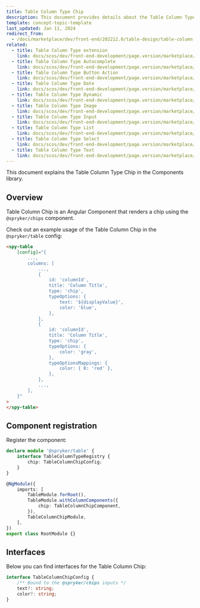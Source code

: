 ```yaml
---
title: Table Column Type Chip
description: This document provides details about the Table Column Type Chip in the Components Library.
template: concept-topic-template
last_updated: Jan 11, 2024
redirect_from:
  - /docs/marketplace/dev/front-end/202212.0/table-design/table-column-types/table-column-type-chip.html
related:
  - title: Table Column Type extension
    link: docs/scos/dev/front-end-development/page.version/marketplace/table-design/table-column-type-extension/table-column-type-extension.html
  - title: Table Column Type Autocomplete
    link: docs/scos/dev/front-end-development/page.version/marketplace/table-design/table-column-type-extension/table-column-type-autocomplete.html
  - title: Table Column Type Button Action
    link: docs/scos/dev/front-end-development/page.version/marketplace/table-design/table-column-type-extension/table-column-type-button-action.html
  - title: Table Column Type Date
    link: docs/scos/dev/front-end-development/page.version/marketplace/table-design/table-column-type-extension/table-column-type-date.html
  - title: Table Column Type Dynamic
    link: docs/scos/dev/front-end-development/page.version/marketplace/table-design/table-column-type-extension/table-column-type-dynamic.html
  - title: Table Column Type Image
    link: docs/scos/dev/front-end-development/page.version/marketplace/table-design/table-column-type-extension/table-column-type-image.html
  - title: Table Column Type Input
    link: docs/scos/dev/front-end-development/page.version/marketplace/table-design/table-column-type-extension/table-column-type-input.html
  - title: Table Column Type List
    link: docs/scos/dev/front-end-development/page.version/marketplace/table-design/table-column-type-extension/table-column-type-list.html
  - title: Table Column Type Select
    link: docs/scos/dev/front-end-development/page.version/marketplace/table-design/table-column-type-extension/table-column-type-select.html
  - title: Table Column Type Text
    link: docs/scos/dev/front-end-development/page.version/marketplace/table-design/table-column-type-extension/table-column-type-text.html
---
```


This document explains the Table Column Type Chip in the Components library.

## Overview

Table Column Chip is an Angular Component that renders a chip using the `@spryker/chips` component.

Check out an example usage of the Table Column Chip in the `@spryker/table` config:

```html
<spy-table
    [config]="{
        ...,
        columns: [
            ...,
            {
                id: 'columnId',
                title: 'Column Title',
                type: 'chip',
                typeOptions: {
                    text: '${displayValue}',
                    color: 'blue',
                },
            },
            {
                id: 'columnId',
                title: 'Column Title',
                type: 'chip',
                typeOptions: {
                    color: 'gray',
                },
                typeOptionsMappings: {
                    color: { 0: 'red' },
                },
            },
            ...,
        ],
    }"
>
</spy-table>
```

## Component registration

Register the component:

```ts
declare module '@spryker/table' {
    interface TableColumnTypeRegistry {
        chip: TableColumnChipConfig;
    }
}

@NgModule({
    imports: [
        TableModule.forRoot(),
        TableModule.withColumnComponents({
            chip: TableColumnChipComponent,
        }),
        TableColumnChipModule,
    ],
})
export class RootModule {}
```

## Interfaces

Below you can find interfaces for the Table Column Chip:

```ts
interface TableColumnChipConfig {
    /** Bound to the @spryker/chips inputs */
    text?: string;
    color?: string;
}
```
